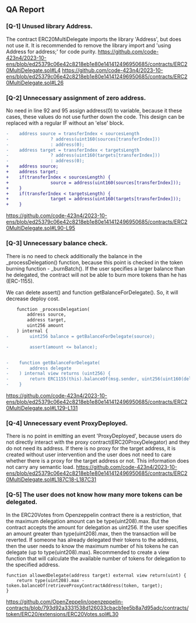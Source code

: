 ## QA Report 


### [Q-1] Unused library Address.
The contract ERC20MultiDelegate imports the library 'Address', but does not use it. It is recommended to remove the library import and 'using Address for address;' for code purity.
https://github.com/code-423n4/2023-10-ens/blob/ed25379c06e42c8218eb1e80e141412496950685/contracts/ERC20MultiDelegate.sol#L4
https://github.com/code-423n4/2023-10-ens/blob/ed25379c06e42c8218eb1e80e141412496950685/contracts/ERC20MultiDelegate.sol#L26

### [Q-2] Unnecessary assignment of zero address.
No need in line 92 and 95 assign address(0) to variable, because it these cases, these values do not use further down the code. This design can be replaced with a regular IF without an 'else' block.
```diff
-    address source = transferIndex < sourcesLength
-                ? address(uint160(sources[transferIndex]))
-                : address(0);
-    address target = transferIndex < targetsLength
-                ? address(uint160(targets[transferIndex]))
-                : address(0);
+    address source;
+    address target;
+    if(transferIndex < sourcesLength) {
+                source = address(uint160(sources[transferIndex]));
+    }
+    if(transferIndex < targetsLength) {
+                target = address(uint160(targets[transferIndex]));
+    }
```
https://github.com/code-423n4/2023-10-ens/blob/ed25379c06e42c8218eb1e80e141412496950685/contracts/ERC20MultiDelegate.sol#L90-L95

### [Q-3] Unnecessary balance check.
There is no need to check additionally the balance in the _processDelegation() function, because this point is checked in the token burning function - _burnBatch(). If the user specifies a larger balance than he delegated, the contract will not be able to burn more tokens than he has (ERC-1155).

We can delete assert() and function getBalanceForDelegate(). So, it will decrease deploy cost.
```diff
    function _processDelegation(
        address source,
        address target,
        uint256 amount
    ) internal {
-        uint256 balance = getBalanceForDelegate(source);

-        assert(amount <= balance);


-    function getBalanceForDelegate(
-        address delegate
-    ) internal view returns (uint256) {
-        return ERC1155(this).balanceOf(msg.sender, uint256(uint160(delegate)));
-    }
```
https://github.com/code-423n4/2023-10-ens/blob/ed25379c06e42c8218eb1e80e141412496950685/contracts/ERC20MultiDelegate.sol#L129-L131

### [Q-4] Unnecessary event ProxyDeployed.
There is no point in emitting an event 'ProxyDeployed', because users do not directly interact with the proxy contract(ERC20ProxyDelegator) and they do not need its address. If there is no proxy for the target address, it is created without user intervention and the user does not need to care whether there is a proxy for the target address or not. This information does not carry any semantic load.
https://github.com/code-423n4/2023-10-ens/blob/ed25379c06e42c8218eb1e80e141412496950685/contracts/ERC20MultiDelegate.sol#L187C18-L187C31

### [Q-5] The user does not know how many more tokens can be delegated.
In the ERC20Votes from Openzeppelin contract there is a restriction, that the maximum delegation amount can be type(uint208).max. But the contract accepts the amount for delegation as uint256. If the user specifies an amount greater than type(uint208).max, then the transaction will be reverted. 
If someone has already delegated their tokens to the address, then the user needs to know the maximum number of his tokens he can delegate (up to type(uint208).max). 
Recommended to create a view function that will calculate the available number of tokens for delegation to the specified address. 
```solidity
function allowedDelegate(address target) external view return(uint) {
    return type(uint208).max - token.balanceOf(retrieveProxyContractAddress(token, target);
}
```

https://github.com/OpenZeppelin/openzeppelin-contracts/blob/793d92a3331538d126033cbacb1ee5b8a7d95adc/contracts/token/ERC20/extensions/ERC20Votes.sol#L30
